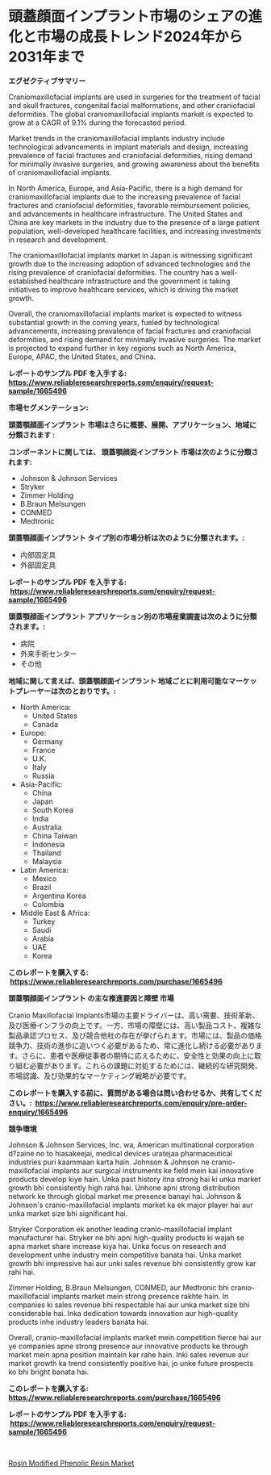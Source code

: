 <p><h1>頭蓋顔面インプラント市場のシェアの進化と市場の成長トレンド2024年から2031年まで</h1></p><p><strong>エグゼクティブサマリー</strong></p>
<p><p>Craniomaxillofacial implants are used in surgeries for the treatment of facial and skull fractures, congenital facial malformations, and other craniofacial deformities. The global craniomaxillofacial implants market is expected to grow at a CAGR of 9.1% during the forecasted period. </p><p>Market trends in the craniomaxillofacial implants industry include technological advancements in implant materials and design, increasing prevalence of facial fractures and craniofacial deformities, rising demand for minimally invasive surgeries, and growing awareness about the benefits of craniomaxillofacial implants.</p><p>In North America, Europe, and Asia-Pacific, there is a high demand for craniomaxillofacial implants due to the increasing prevalence of facial fractures and craniofacial deformities, favorable reimbursement policies, and advancements in healthcare infrastructure. The United States and China are key markets in the industry due to the presence of a large patient population, well-developed healthcare facilities, and increasing investments in research and development.</p><p>The craniomaxillofacial implants market in Japan is witnessing significant growth due to the increasing adoption of advanced technologies and the rising prevalence of craniofacial deformities. The country has a well-established healthcare infrastructure and the government is taking initiatives to improve healthcare services, which is driving the market growth.</p><p>Overall, the craniomaxillofacial implants market is expected to witness substantial growth in the coming years, fueled by technological advancements, increasing prevalence of facial fractures and craniofacial deformities, and rising demand for minimally invasive surgeries. The market is projected to expand further in key regions such as North America, Europe, APAC, the United States, and China.</p></p>
<p><strong>レポートのサンプル PDF を入手する: <a href="https://www.reliableresearchreports.com/enquiry/request-sample/1665496">https://www.reliableresearchreports.com/enquiry/request-sample/1665496</a></strong></p>
<p><strong>市場セグメンテーション:</strong></p>
<p><strong> 頭蓋顎顔面インプラント 市場はさらに概要、展開、アプリケーション、地域に分類されます :</strong></p>
<p><strong>コンポーネントに関しては、 頭蓋顎顔面インプラント 市場は次のように分類されます: &nbsp;</strong></p>
<p><ul><li>Johnson & Johnson Services</li><li>Stryker</li><li>Zimmer Holding</li><li>B.Braun Melsungen</li><li>CONMED</li><li>Medtronic</li></ul></p>
<p><strong> 頭蓋顎顔面インプラント タイプ別の市場分析は次のように分類されます。:</strong></p>
<p><ul><li>内部固定具</li><li>外部固定具</li></ul></p>
<p><strong>レポートのサンプル PDF を入手する: &nbsp;<a href="https://www.reliableresearchreports.com/enquiry/request-sample/1665496">https://www.reliableresearchreports.com/enquiry/request-sample/1665496</a></strong></p>
<p><strong> 頭蓋顎顔面インプラント アプリケーション別の市場産業調査は次のように分類されます。:</strong></p>
<p><ul><li>病院</li><li>外来手術センター</li><li>その他</li></ul></p>
<p><strong>地域に関して言えば、頭蓋顎顔面インプラント 地域ごとに利用可能なマーケットプレーヤーは次のとおりです。:</strong></p>
<p><ul>
    <li>
        North America:
        <ul>
            <li>United States</li>
            <li>Canada</li>
        </ul>
    </li>
    <li>
        Europe:
        <ul>
            <li>Germany</li>
            <li>France</li>
            <li>U.K.</li>
            <li>Italy</li>
            <li>Russia</li>
        </ul>
    </li>
    <li>
        Asia-Pacific:
        <ul>
            <li>China</li>
            <li>Japan</li>
            <li>South Korea</li>
            <li>India</li>
            <li>Australia</li>
            <li>China Taiwan</li>
            <li>Indonesia</li>
            <li>Thailand</li>
            <li>Malaysia</li>
        </ul>
    </li>
    <li>
        Latin America:
        <ul>
            <li>Mexico</li>
            <li>Brazil</li>
            <li>Argentina Korea</li>
            <li>Colombia</li>
        </ul>
    </li>
    <li>
        Middle East & Africa:
        <ul>
            <li>Turkey</li>
            <li>Saudi</li>
            <li>Arabia</li>
            <li>UAE</li>
            <li>Korea</li>
        </ul>
    </li>
    </ul></p>
<p><strong>このレポートを購入する: &nbsp;<a href="https://www.reliableresearchreports.com/purchase/1665496">https://www.reliableresearchreports.com/purchase/1665496</a></strong></p>
<p><strong>頭蓋顎顔面インプラント の主な推進要因と障壁 市場</strong></p>
<p><p>Cranio Maxillofacial Implants市場の主要ドライバーは、高い需要、技術革新、及び医療インフラの向上です。一方、市場の障壁には、高い製品コスト、複雑な製品承認プロセス、及び競合他社の存在が挙げられます。市場には、製品の価格競争力、技術の進歩に追いつく必要があるため、常に進化し続ける必要があります。さらに、患者や医療従事者の期待に応えるために、安全性と効果の向上に取り組む必要があります。これらの課題に対処するためには、継続的な研究開発、市場認識、及び効果的なマーケティング戦略が必要です。</p></p>
<p><strong>このレポートを購入する前に、質問がある場合は問い合わせるか、共有してください。:&nbsp; <a href="https://www.reliableresearchreports.com/enquiry/pre-order-enquiry/1665496">https://www.reliableresearchreports.com/enquiry/pre-order-enquiry/1665496</a></strong></p>
<p><strong>競争環境</strong></p>
<p><p>Johnson & Johnson Services, Inc. wa, American multinational corporation d?zaine no to hiasakeejai, medical devices uratejaa pharmaceutical industries puri kaammaan karta hain. Johnson & Johnson ne cranio-maxillofacial implants aur surgical instruments ke field mein kai innovative products develop kiye hain. Unka past history itna strong hai ki unka market growth bhi consistently high raha hai. Unhone apni strong distribution network ke through global market me presence banayi hai. Johnson & Johnson's cranio-maxillofacial implants market ka ek major player hai aur unka market size bhi significant hai.</p><p>Stryker Corporation ek another leading cranio-maxillofacial implant manufacturer hai. Stryker ne bhi apni high-quality products ki wajah se apna market share increase kiya hai. Unka focus on research and development unhe industry mein competitive banata hai. Unka market growth bhi impressive hai aur unki sales revenue bhi consistently grow kar rahi hai.</p><p>Zimmer Holding, B.Braun Melsungen, CONMED, aur Medtronic bhi cranio-maxillofacial implants market mein strong presence rakhte hain. In companies ki sales revenue bhi respectable hai aur unka market size bhi considerable hai. Inka dedication towards innovation aur high-quality products inhe industry leaders banata hai.</p><p>Overall, cranio-maxillofacial implants market mein competition fierce hai aur ye companies apne strong presence aur innovative products ke through market mein apna position maintain kar rahe hain. Inki sales revenue aur market growth ka trend consistently positive hai, jo unke future prospects ko bhi bright banata hai.</p></p>
<p><strong>このレポートを購入する: &nbsp; <a href="https://www.reliableresearchreports.com/purchase/1665496">https://www.reliableresearchreports.com/purchase/1665496</a></strong></p>
<p><strong>レポートのサンプル PDF を入手する: &nbsp;<a href="https://www.reliableresearchreports.com/enquiry/request-sample/1665496">https://www.reliableresearchreports.com/enquiry/request-sample/1665496</a></strong><strong></strong></p>
<p>&nbsp;</p>
<p><p><a href="https://crocus-run-b5a.notion.site/Rosin-Modified-Phenolic-Resin-Market-Insights-Market-Players-and-Forecast-Till-2031-5ed2e99491d24271a45cad732bb2a6ed">Rosin Modified Phenolic Resin Market</a></p></p>